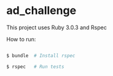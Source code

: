 # ad_challenge


This project uses Ruby 3.0.3 and Rspec

How to run:

```bash

$ bundle  # Install rspec

$ rspec   # Run tests

```
